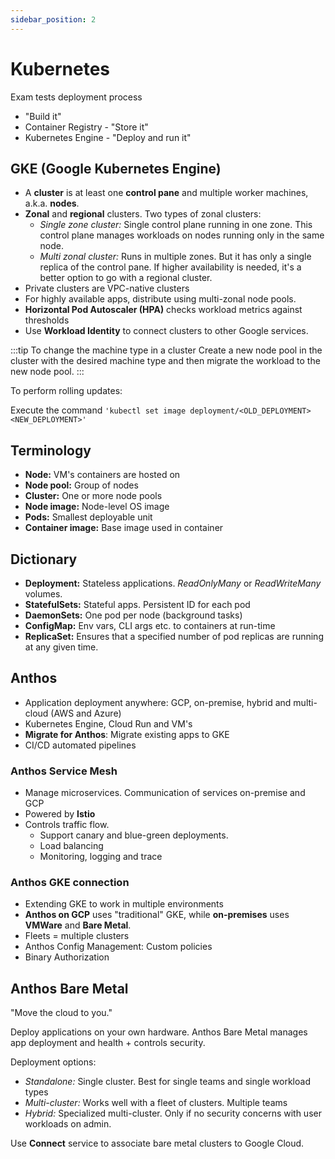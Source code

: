 ```yaml
---
sidebar_position: 2
---
```


# Kubernetes

Exam tests deployment process

- "Build it"
- Container Registry - "Store it"
- Kubernetes Engine - "Deploy and run it"

## GKE (Google Kubernetes Engine)

- A **cluster** is at least one **control pane** and multiple worker machines, a.k.a. **nodes**.
- **Zonal** and **regional** clusters. Two types of zonal clusters:
  - _Single zone cluster:_ Single control plane running in one zone. This control plane manages workloads on nodes running only in the same node.
  - _Multi zonal cluster:_ Runs in multiple zones. But it has only a single replica of the control pane. If higher availability is needed, it's a better option to go with a regional cluster. 
- Private clusters are VPC-native clusters
- For highly available apps, distribute using multi-zonal node pools.
- **Horizontal Pod Autoscaler (HPA)** checks workload metrics against thresholds
- Use **Workload Identity** to connect clusters to other Google services.

:::tip To change the machine type in a cluster
Create a new node pool in the cluster with the desired machine type and then migrate the workload to the new node pool.
:::

To perform rolling updates:

Execute the command `'kubectl set image deployment/<OLD_DEPLOYMENT> <NEW_DEPLOYMENT>'` 

## Terminology

- **Node:** VM's containers are hosted on
- **Node pool:** Group of nodes
- **Cluster:** One or more node pools
- **Node image:** Node-level OS image
- **Pods:** Smallest deployable unit
- **Container image:** Base image used in container

## Dictionary

- **Deployment:** Stateless applications. _ReadOnlyMany_ or _ReadWriteMany_ volumes.
- **StatefulSets:** Stateful apps. Persistent ID for each pod
- **DaemonSets:** One pod per node (background tasks)
- **ConfigMap:** Env vars, CLI args etc. to containers at run-time
- **ReplicaSet:** Ensures that a specified number of pod replicas are running at any given time.

## Anthos

- Application deployment anywhere: GCP, on-premise, hybrid and multi-cloud (AWS and Azure)
- Kubernetes Engine, Cloud Run and VM's
- **Migrate for Anthos**: Migrate existing apps to GKE
- CI/CD automated pipelines

### Anthos Service Mesh

- Manage microservices. Communication of services on-premise and GCP
- Powered by **Istio**
- Controls traffic flow.
  - Support canary and blue-green deployments.
  - Load balancing
  - Monitoring, logging and trace

### Anthos GKE connection

- Extending GKE to work in multiple environments
- **Anthos on GCP** uses "traditional" GKE, while **on-premises** uses **VMWare** and **Bare Metal**.
- Fleets = multiple clusters
- Anthos Config Management: Custom policies
- Binary Authorization

## Anthos Bare Metal

"Move the cloud to you."

Deploy applications on your own hardware. Anthos Bare Metal manages app deployment and health + controls security.

Deployment options:

- _Standalone:_ Single cluster. Best for single teams and single workload types
- _Multi-cluster:_ Works well with a fleet of clusters. Multiple teams
- _Hybrid:_ Specialized multi-cluster. Only if no security concerns with user workloads on admin.

Use **Connect** service to associate bare metal clusters to Google Cloud.
